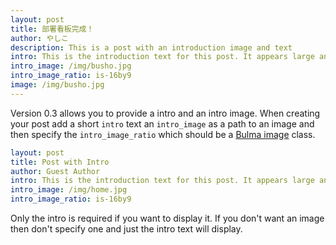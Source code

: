 ```yaml
--- 
layout: post
title: 部署看板完成！
author: やしこ
description: This is a post with an introduction image and text
intro: This is the introduction text for this post. It appears large and bold at the top of the post!
intro_image: /img/busho.jpg
intro_image_ratio: is-16by9
image: /img/busho.jpg
---
```


Version 0.3 allows you to provide a intro and an intro image. When creating your post add a short `intro` text an `intro_image` as a path to an image and then specify the `intro_image_ratio` which should be a [Bulma image](https://bulma.io/documentation/elements/image/) class. 

```yaml
layout: post
title: Post with Intro
author: Guest Author
intro: This is the introduction text for this post. It appears large and bold at the top of the post
intro_image: /img/home.jpg
intro_image_ratio: is-16by9
```

Only the intro is required if you want to display it. If you don't want an image then don't specify one and just the intro text will display.
